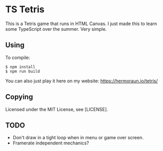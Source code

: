 # TS Tetris

This is a Tetris game that runs in HTML Canvas.
I just made this to learn some TypeScript over the summer. Very simple.

## Using

To compile:

```
$ npm install
$ npm run build
```

You can also just play it here on my website: https://hermoraun.io/tetris/

## Copying

Licensed under the MIT License, see [LICENSE].

## TODO

* Don't draw in a tight loop when in menu or game over screen.
* Framerate independent mechanics?

